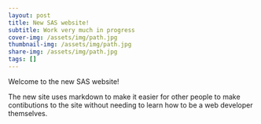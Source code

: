 ```yaml
---
layout: post
title: New SAS website!
subtitle: Work very much in progress
cover-img: /assets/img/path.jpg
thumbnail-img: /assets/img/path.jpg
share-img: /assets/img/path.jpg
tags: []
---
```


Welcome to the new SAS website!

The new site uses markdown to make it easier for other people to make contibutions to the site without needing to learn how to be a web developer themselves.

